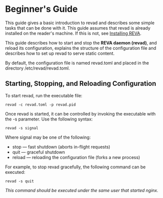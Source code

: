 # Beginner's Guide

This guide gives a basic introduction to revad and describes some simple tasks that can be done with it.
This guide assumes that revad is already installed on the reader's machine.
If this is not, see [Installing REVA](./installing-reva.md).

This guide describes how to start and stop the **REVA daemon (revad)**, and reload its configuration, explains the structure of the configuration
file and describes how to set up revad to serve static content.

By default, the configuration file is named revad.toml and placed in the directory /etc/revad/revad.toml. 

## Starting, Stopping, and Reloading Configuration

To start revad, run the executable file:

```
revad -c revad.toml -p revad.pid
```

Once revad is started, it can be controlled by invoking the executable with the -s parameter. Use the following syntax: 

```
revad -s signal
```

Where signal may be one of the following:

* stop — fast shutdown (aborts in-flight requests)
* quit — graceful shutdown
* reload — reloading the configuration file (forks a new process)

 For example, to stop revad gracefully, the following command can be executed: 

```
revad -s quit
```

*This command should be executed under the same user that started nginx.*
